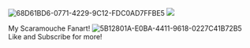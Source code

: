 ![68D61BD6-0771-4229-9C12-FDC0AD7FFBE5](https://github.com/vampaku/vampaku/assets/139192960/3a68a79d-c462-4ae7-af85-b4e3735e821b)
![](https://komarev.com/ghpvc/?username=vampaku&label=VIEWERS&color=red&style=for-the-badge&base=400)

My Scaramouche Fanart!
![5B12801A-E0BA-4411-9618-0227C41B72B5](https://github.com/vampaku/vampaku/assets/139192960/b39d677a-30f4-49c5-99c4-9c8c2ee9ac68)
Like and Subscribe for more!
